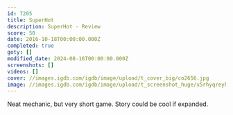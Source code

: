 ```yaml
---
id: 7205
title: SuperHot
description: SuperHot - Review
score: 50
date: 2016-10-18T00:00:00.000Z
completed: true
goty: []
modified_date: 2024-08-16T00:00:00.000Z
screenshots: []
videos: []
cover: //images.igdb.com/igdb/image/upload/t_cover_big/co2656.jpg
image: //images.igdb.com/igdb/image/upload/t_screenshot_huge/x5rhyqreyktajtvzg91t.jpg
---
```

Neat mechanic, but very short game. Story could be cool if expanded.